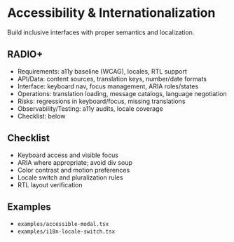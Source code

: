 # Accessibility & Internationalization

Build inclusive interfaces with proper semantics and localization.

## RADIO+
- Requirements: a11y baseline (WCAG), locales, RTL support
- API/Data: content sources, translation keys, number/date formats
- Interface: keyboard nav, focus management, ARIA roles/states
- Operations: translation loading, message catalogs, language negotiation
- Risks: regressions in keyboard/focus, missing translations
- Observability/Testing: a11y audits, locale coverage
- Checklist: below

## Checklist
- Keyboard access and visible focus
- ARIA where appropriate; avoid div soup
- Color contrast and motion preferences
- Locale switch and pluralization rules
- RTL layout verification

## Examples
- `examples/accessible-modal.tsx`
- `examples/i18n-locale-switch.tsx`
